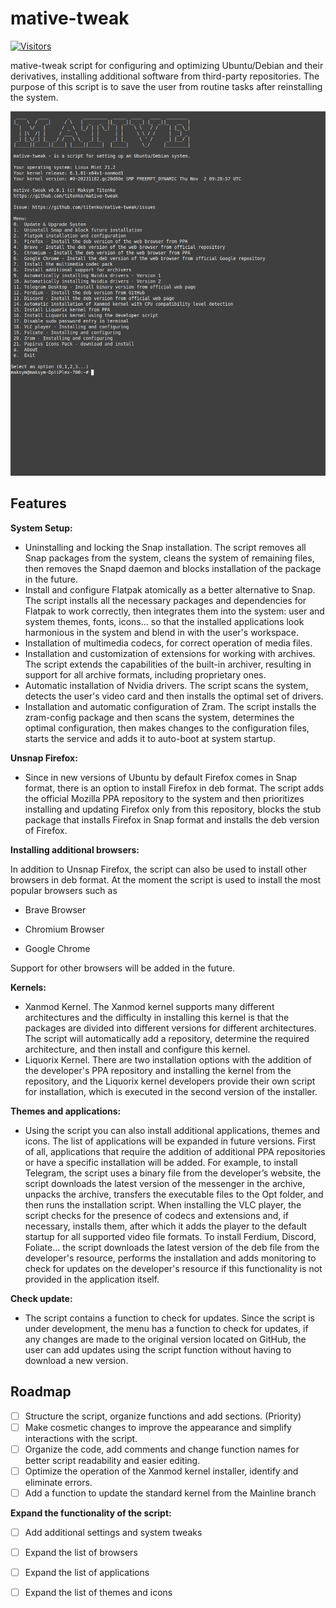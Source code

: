 # mative-tweak

[![Visitors](https://api.visitorbadge.io/api/visitors?path=https%3A%2F%2Fgithub.com%2Ftitenko%2Fmative-tweak&countColor=%23263759)](https://visitorbadge.io/status?path=https%3A%2F%2Fgithub.com%2Ftitenko%2Fmative-tweak)

mative-tweak script for configuring and optimizing Ubuntu/Debian and their derivatives, installing additional software from third-party repositories. The purpose of this script is to save the user from routine tasks after reinstalling the system.

![mative-tweak](https://raw.githubusercontent.com/titenko/mative-tweak/master/screenshot/mative-tweak.png)

## Features

**System Setup:**

 - Uninstalling and locking the Snap installation. The script removes
   all Snap packages from the system, cleans the system of remaining
   files, then removes the Snapd daemon and blocks installation of the
   package in the future.
 - Install and configure Flatpak atomically as a better alternative to
   Snap. The script installs all the necessary packages and dependencies
   for Flatpak to work correctly, then integrates them into the system:
   user and system themes, fonts, icons... so that the installed
   applications look harmonious in the system and blend in with the
   user's workspace.
 - Installation of multimedia codecs, for correct operation of media
   files.
 - Installation and customization of extensions for working with
   archives. The script extends the capabilities of the built-in
   archiver, resulting in support for all archive formats, including
   proprietary ones.
 - Automatic installation of Nvidia drivers. The script scans the
   system, detects the user's video card and then installs the optimal
   set of drivers.
 - Installation and automatic configuration of Zram. The script installs
   the zram-config package and then scans the system, determines the
   optimal configuration, then makes changes to the configuration files,
   starts the service and adds it to auto-boot at system startup.

**Unsnap Firefox:**

 - Since in new versions of Ubuntu by default Firefox comes in Snap
   format, there is an option to install Firefox in deb format. The
   script adds the official Mozilla PPA repository to the system and
   then prioritizes installing and updating Firefox only from this
   repository, blocks the stub package that installs Firefox in Snap
   format and installs the deb version of Firefox.

**Installing additional browsers:**

In addition to Unsnap Firefox, the script can also be used to install other browsers in deb format. At the moment the script is used to install the most popular browsers such as 

 - Brave Browser

 - Chromium Browser

 -  Google Chrome

Support for other browsers will be added in the future.

**Kernels:**

 - Xanmod Kernel. The Xanmod kernel supports many different
   architectures and the difficulty in installing this kernel is that
   the packages are divided into different versions for different
   architectures. The script will automatically add a repository,
   determine the required architecture, and then install and configure
   this kernel.
 - Liquorix Kernel. There are two installation options with the addition
   of the developer's PPA repository and installing the kernel from the
   repository, and the Liquorix kernel developers provide their own
   script for installation, which is executed in the second version of
   the installer.

**Themes and applications:**

 - Using the script you can also install additional applications, themes
   and icons. The list of applications will be expanded in future
   versions. First of all, applications that require the addition of
   additional PPA repositories or have a specific installation will be
   added. For example, to install Telegram, the script uses a binary
   file from the developer’s website, the script downloads the latest
   version of the messenger in the archive, unpacks the archive,
   transfers the executable files to the Opt folder, and then runs the
   installation script. When installing the VLC player, the script
   checks for the presence of codecs and extensions and, if necessary,
   installs them, after which it adds the player to the default startup
   for all supported video file formats. To install Ferdium, Discord,
   Foliate... the script downloads the latest version of the deb file
   from the developer's resource, performs the installation and adds
   monitoring to check for updates on the developer's resource if this
   functionality is not provided in the application itself.

**Check update:**

 - The script contains a function to check for updates. Since the script
   is under development, the menu has a function to check for updates,
   if any changes are made to the original version located on GitHub,
   the user can add updates using the script function without having to
   download a new version.

## Roadmap

 - [ ] Structure the script, organize functions and add sections.
       (Priority)
 - [ ] Make cosmetic changes to improve the appearance and simplify
       interactions with the script.
 - [ ] Organize the code, add comments and change function names for
       better script readability and easier editing.
 - [ ] Optimize the operation of the Xanmod kernel installer, identify
       and eliminate errors.
 - [ ] Add a function to update the standard kernel from the Mainline
       branch

**Expand the functionality of the script:**

 - [ ] Add additional settings and system tweaks

 - [ ] Expand the list of browsers

 - [ ] Expand the list of applications

 - [ ] Expand the list of themes and icons
